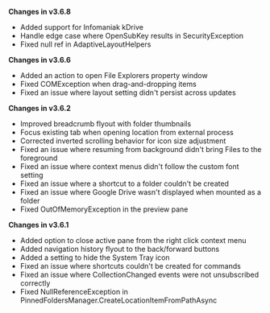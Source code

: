 **Changes in v3.6.8**

- Added support for Infomaniak kDrive
- Handle edge case where OpenSubKey results in SecurityException
- Fixed null ref in AdaptiveLayoutHelpers

**Changes in v3.6.6**

- Added an action to open File Explorers property window
- Fixed COMException when drag-and-dropping items
- Fixed an issue where layout setting didn't persist across updates

**Changes in v3.6.2**

- Improved breadcrumb flyout with folder thumbnails
- Focus existing tab when opening location from external process
- Corrected inverted scrolling behavior for icon size adjustment
- Fixed an issue where resuming from background didn't bring Files to the foreground
- Fixed an issue where context menus didn't follow the custom font setting
- Fixed an issue where a shortcut to a folder couldn't be created
- Fixed an issue where Google Drive wasn't displayed when mounted as a folder
- Fixed OutOfMemoryException in the preview pane

**Changes in v3.6.1**

- Added option to close active pane from the right click context menu
- Added navigation history flyout to the back/forward buttons
- Added a setting to hide the System Tray icon
- Fixed an issue where shortcuts couldn't be created for commands
- Fixed an issue where CollectionChanged events were not unsubscribed correctly
- Fixed NullReferenceException in PinnedFoldersManager.CreateLocationItemFromPathAsync
